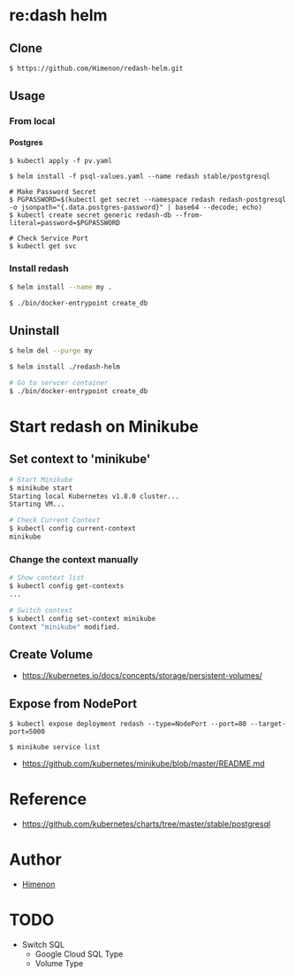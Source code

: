 # re:dash helm

## Clone

```bash
$ https://github.com/Himenon/redash-helm.git
```

## Usage

### From local

#### Postgres

```
$ kubectl apply -f pv.yaml

$ helm install -f psql-values.yaml --name redash stable/postgresql

# Make Password Secret
$ PGPASSWORD=$(kubectl get secret --namespace redash redash-postgresql -o jsonpath="{.data.postgres-password}" | base64 --decode; echo)
$ kubectl create secret generic redash-db --from-literal=password=$PGPASSWORD

# Check Service Port
$ kubectl get svc
```

### Install redash

```bash
$ helm install --name my .

$ ./bin/docker-entrypoint create_db
```

## Uninstall

```bash
$ helm del --purge my
```


```bash
$ helm install ./redash-helm

# Go to servcer container
$ ./bin/docker-entrypoint create_db
```

# Start redash on Minikube

## Set context to 'minikube'

```bash
# Start Minikube
$ minikube start
Starting local Kubernetes v1.8.0 cluster...
Starting VM...

# Check Current Context
$ kubectl config current-context
minikube
```

### Change the context manually

```bash
# Show context list
$ kubectl config get-contexts
...

# Switch context
$ kubectl config set-context minikube
Context "minikube" modified.
```

## Create Volume

- https://kubernetes.io/docs/concepts/storage/persistent-volumes/

## Expose from NodePort

```$xslt
$ kubectl expose deployment redash --type=NodePort --port=80 --target-port=5000

$ minikube service list
```

- https://github.com/kubernetes/minikube/blob/master/README.md

# Reference

- https://github.com/kubernetes/charts/tree/master/stable/postgresql

# Author

- [Himenon](https://github.com/Himenon)

# TODO

- Switch SQL
    - Google Cloud SQL Type
    - Volume Type
